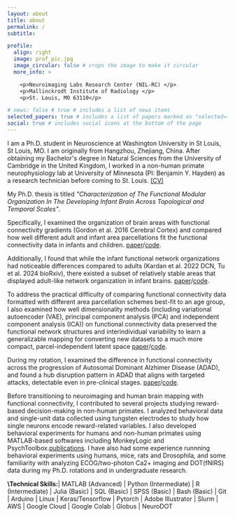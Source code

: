 ```yaml
---
layout: about
title: about
permalink: /
subtitle:

profile:
  align: right
  image: prof_pic.jpg
  image_circular: false # crops the image to make it circular
  more_info: >

    <p>Neuroimaging Labs Research Center (NIL-RC) </p>
    <p>Mallinckrodt Institute of Radiology </p>
    <p>St. Louis, MO 63110</p>

# news: false # true # includes a list of news items
selected_papers: true # includes a list of papers marked as "selected={true}"
social: true # includes social icons at the bottom of the page
---
```


I am a Ph.D. student in Neuroscience at Washington University in St Louis, St Louis, MO. I am originally from Hangzhou, Zhejiang, China. After obtaining my Bachelor's degree in Natural Sciences from the University of Cambridge in the United Kingdom, I worked in a non-human primate neurophysiology lab at University of Minnesota (PI: Benjamin Y. Hayden) as a research technician before coming to St. Louis. [(CV)](https://cindyhfls.github.io/cv/)

My Ph.D. thesis is titled _"Characterization of The Functional Modular Organization In The Developing Infant Brain Across Topological and Temporal Scales"_.

Specifically, I examined the organization of brain areas with functional connectivity gradients (Gordon et al. 2016 Cerebral Cortex) and compared how well different adult and infant area parcellations fit the functional connectivity data in infants and children. [paper](https://www.biorxiv.org/content/10.1101/2024.09.09.612056v1.abstract)/[code](https://github.com/WheelockLab/Tu-2024-AreaParcellationInfants).

Additionally, I found that while the infant functional network organizations had noticeable differences compared to adults (Kardan et al. 2022 DCN, Tu et al. 2024 bioRxiv), there existed a subset of relatively stable areas that displayed adult-like network organization in infant brains. [paper](https://www.biorxiv.org/content/10.1101/2024.07.31.606025v1)/[code](https://github.com/cindyhfls/Tu-2024-GordonSubset-DCN).

To address the practical difficulty of comparing functional connectivity data formatted with different area parcellation schemes best-fit to an age group, I also examined how well dimensionality methods (including variational autoencoder (VAE), principal component analysis (PCA) and independent component analysis (ICA)) on functional connectivity data preserved the functional network structures and interindividual variability to learn a generalizable mapping for converting new datasets to a much more compact, parcel-independent latent space [paper]()/[code]().

During my rotation, I examined the difference in functional connectivity across the progression of Autosomal Dominant Alzhimer Disease (ADAD), and found a hub disruption pattern in ADAD that aligns with targeted attacks, detectable even in pre-clinical stages. [paper](https://direct.mit.edu/netn/article/doi/10.1162/netn_a_00395/121964/Increasing-hub-disruption-parallels-dementia)/[code](https://github.com/WheelockLab/Tu-2024-DIAN-HubDisruption-FC/).

Before transitioning to neuroimaging and human brain mapping with functional connectivity, I contributed to several projects studying reward-based decision-making in non-human primates. I analyzed behavioral data and single-unit data collected using tungsten electrodes to study how single neurons encode reward-related variables. I also developed behavioral experiments for humans and non-human primates using MATLAB-based softwares including MonkeyLogic and PsychToolbox.[publications](https://cindyhfls.github.io/publications/). I have also had some experience runnning behavioral experiments using humans, mice, rats and Drosophila, and some familiarity with analyzing ECOG/two-photon Ca2+ imaging and DOT(fNIRS) data during my Ph.D. rotations and in undergraduate research.

**\Technical Skills:**| MATLAB (Advanced) | Python (Intermediate) | R (Intermediate) | Julia (Basic) | SQL (Basic) | SPSS (Basic) | Bash (Basic) | Git | Arduino | Linux | Keras/Tensorflow | Pytorch | Adobe Illustrator | Slurm | AWS | Google Cloud | Google Colab | Globus | NeuroDOT

<!-- Write your biography here. Tell the world about yourself. Link to your favorite [subreddit](http://reddit.com). You can put a picture in, too. The code is already in, just name your picture `prof_pic.jpg` and put it in the `img/` folder. -->

<!-- Put your address / P.O. box / other info right below your picture. You can also disable any of these elements by editing `profile` property of the YAML header of your `_pages/about.md`. Edit `_bibliography/papers.bib` and Jekyll will render your [publications page](/al-folio/publications/) automatically.

Link to your social media connections, too. This theme is set up to use [Font Awesome icons](https://fontawesome.com/) and [Academicons](https://jpswalsh.github.io/academicons/), like the ones below. Add your Facebook, Twitter, LinkedIn, Google Scholar, or just disable all of them. -->
